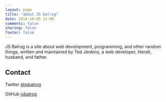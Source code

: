 ```yaml
---
layout: page
title: "about JS balrog"
date: 2014-10-05 11:09
comments: false
sharing: false
footer: false
---
```

JS Balrog is a site about web development, programming, and other random things,
written and maintained by Ted Jenkins, a web developer, literati,
husband, and father.

## Contact
Twitter [@jsbalrog](https://www.twitter.com/jsbalrog)

GitHub [jsbalrog](https://github.com/jsbalrog)

